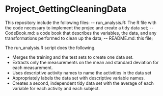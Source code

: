 Project_GettingCleaningData
===========================

This repository include the following files:
-- run_analysis.R: The R file with the code necessary to implement the projec and create a tidy data set;
-- CodeBook.md: a code book that describes the variables, the data, and any transformations performed to clean up the data;
-- README.md: this file;


The run_analysis.R script does the following. 
- Merges the training and the test sets to create one data set.
- Extracts only the measurements on the mean and standard deviation for each measurement. 
- Uses descriptive activity names to name the activities in the data set
- Appropriately labels the data set with descriptive variable names. 
- Creates a second, independent tidy data set with the average of each variable for each activity and each subject.

